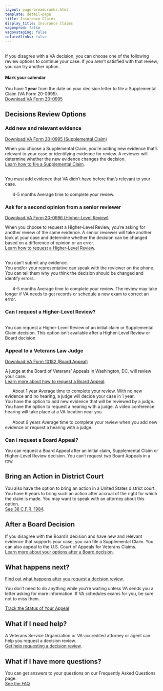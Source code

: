 ```yaml
---
layout: page-breadcrumbs.html
template: detail-page
title: Insurance Claims
display_title: Insurance Claims
vagovprod: false
vagovstaging: false
relatedlinks: false
---
```

<br>
<div itemprop="description" class="va-introtext">
If you disagree with a VA decision, you can choose one of the following review options to continue your case. If you aren’t satisfied with that review, you can try another option.
</div>

<div class="usa-alert usa-alert-info">
  <div class="usa-alert-body">
    <h4 class="usa-alert-heading">
      Mark your calendar 
    </h4>
    <p class="usa-alert-text">
      You have <b>1 year</b> from the date on your decision letter to file a Supplemental Claim (VA Form 20-0995). 
      <br>
      <a href="#">Download VA Form 20-0995</a>
    </p>
  </div>
</div>

## Decisions Review Options

### Add new and relevant evidence
[Download VA Form 20-0995 (Supplemental Claim)](#)
<br>

When you choose a Supplemental Claim, you’re adding new evidence that’s relevant to your case or identifying evidence for review. A reviewer will determine whether the new evidence changes the decision. 
<br>
[Learn how to file a Supplemental Claim](#).
<br>
<br>
<div class ="vads-u-display--flex vads-u-margin-y--1">
  <div class="vads-u-flex--auto">
    <span class="heading-level-3" style="margin-right: 1.5rem"><i class="far fa-copy"></i></span>
  </div>
  <div class="vads-u-flex--1">  
    You must add evidence that VA didn’t have before that’s relevant to your case.
  </div>
</div>  
<br>
<div class="card information">
  <span class="number"><span class="heading-level-3"><i class="far fa-clock" style="margin-right: 1.5rem"></i> 4-5 months</span></span>
  <span class="description">Average time to complete your review.</span>
</div>

### Ask for a second opinion from a senior reviewer

[Download VA Form 20-0996 (Higher-Level Review)](#)
<br>

When you choose to request a Higher-Level Review, you’re asking for another review of the same evidence. A senior reviewer will take another look at your case and determine whether the decision can be changed based on a difference of opinion or an error. 
<br>
[Learn how to request a Higher-Level Review](#).
<br>
<br>
<div class ="vads-u-display--flex vads-u-margin-y--1">
  <div class="vads-u-flex--auto">
    <span class="heading-level-3" style="margin-right: 1.5rem"><i class="far fa-times-circle"></i></span>
  </div>
  <div class="vads-u-flex--1">  
     You can’t submit any evidence.
  </div>
</div>      
<div class ="vads-u-display--flex vads-u-margin-y--1">
  <div class="vads-u-flex--auto">
    <span class="heading-level-3" style="margin-right: 1.5rem"><i class="fas fa-phone"></i></span>
  </div>
  <div class="vads-u-flex--1">
  You and/or your representative can speak with the reviewer on the phone. You can tell them why you think the decision should be changed and identify errors.
  </div>
</div>   
<br>
<div class="card information">
  <span class="number"><span class="heading-level-3"><i class="far fa-clock" style="margin-right: 1.5rem"></i> 4-5 months</span></span>
  <span class="description">Average time to complete your review. The review may take longer if VA needs to get records or schedule a new exam to correct an error.</span>
</div>

### Can I request a Higher-Level Review?
<br>
You can request a Higher-Level Review of an initial claim or Supplemental Claim decision. This option isn’t available after a Higher-Level Review or Board decision.

### Appeal to a Veterans Law Judge
[Download VA Form 10182 (Board Appeal)](#)

A judge at the Board of Veterans’ Appeals in Washington, DC, will review your case. 
<br>
<a href="#">Learn more about how to request a Board Appeal</a>.

<div class="card information">
  <span class="number"><span class="heading-level-3"><i class="far fa-clock" style="margin-right: 1.5rem"></i> About 1 year</span></span>
  <span class="description">Average time to complete your review. With no new evidence and no hearing, a judge will decide your case in 1 year.</span>
</div>
<div class ="vads-u-display--flex vads-u-margin-y--1">
  <div class="vads-u-flex--auto">
    <span class="heading-level-3" style="margin-right: 1.5rem"><i class="far fa-copy"></i></span>
  </div>
  <div class="vads-u-flex--1">  
     You have the option to add new evidence that will be reviewed by a judge.
  </div>   
</div>
<div class ="vads-u-display--flex vads-u-margin-y--1">    
  <div class="vads-u-flex--auto">
    <span class="heading-level-3"><i class="fas fa-user" style="margin-right: 1.5rem"></i></span>
  </div>
  <div class="vads-u-flex--1"> 
    You have the option to request a hearing with a judge. A video conference hearing will take place at a VA location near you.
  </div>
</div>  


<br>


<div class="card information">
  <span class="number"><span class="heading-level-3"><i class="far fa-clock" style="margin-right: 1.5rem"></i> About 6 years</span></span>
  <span class="description">Average time to complete your review when you add new evidence or request a hearing with a judge.
</span>
</div>

### Can I request a Board Appeal?

You can request a Board Appeal after an initial claim, Supplemental Claim or Higher-Level Review decision. You can’t request two Board Appeals in a row.

## Bring an Action in District Court

You also have the option to bring an action in a United States district court. You have 6 years to bring such an action after accrual of the right for which the claim is made. You may want to speak with an attorney about this option.
<br>
[See 38 C.F.R. 1984](#).

## After a Board Decision

If you disagree with the Board’s decision and have new and relevant evidence that supports your case, you can file a Supplemental Claim. You can also appeal to the U.S. Court of Appeals for Veterans Claims.
<br> 
[Learn more about your options after a Board decision](#).

## What happens next?

[Find out what happens after you request a decision review](#). 
<br>

You don’t need to do anything while you’re waiting unless VA sends you a letter asking for more information. If VA schedules exams for you, be sure not to miss them.

<a href="#" class="usa-button-primary">Track the Status of Your Appeal</a>

## What if I need help?

A Veterans Service Organization or VA-accredited attorney or agent can help you request a decision review. 
<br>
[Get help requesting a decision review](#).

## What if I have more questions?

You can get answers to your questions on our Frequently Asked Questions page.
<br>
[See the FAQ](#)